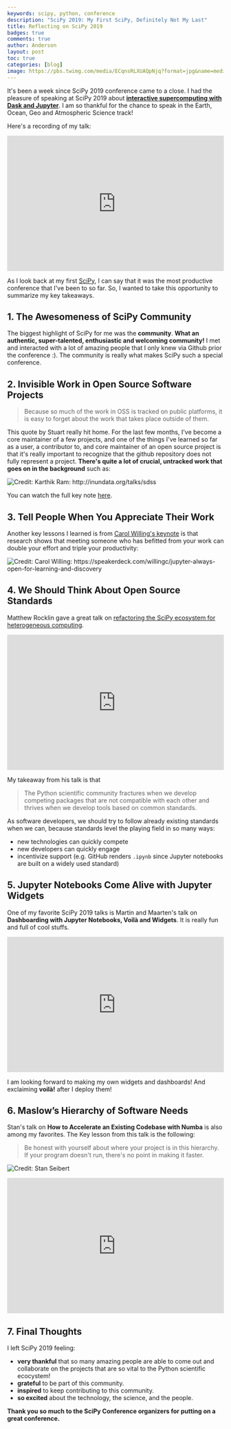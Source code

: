 ```yaml
---
keywords: scipy, python, conference
description: "SciPy 2019: My First SciPy, Definitely Not My Last"
title: Reflecting on SciPy 2019
badges: true
comments: true
author: Anderson
layout: post
toc: true
categories: [blog]
image: https://pbs.twimg.com/media/ECqnsRLXUAQpNjq?format=jpg&name=medium
---
```



It's been a week since SciPy 2019 conference came to a close. I had the pleasure of speaking at SciPy 2019 about [**interactive supercomputing with Dask and Jupyter**](https://andersonbanihirwe.dev/talks/dask-jupyter-scipy-2019.html). I am so thankful for the chance to speak in the Earth, Ocean, Geo and Atmospheric Science track!

Here's a recording of my talk:

<iframe width="100%" height="315" src="https://www.youtube.com/embed/vhawO8fgD64" frameborder="0" allow="autoplay; encrypted-media" allowfullscreen></iframe>


As I look back at my first [SciPy](https://www.scipy2019.scipy.org/), I can say that it was the most productive conference that I've been to so far. So, I wanted to take this opportunity to summarize my key takeaways.


## 1. The Awesomeness of SciPy Community

The biggest highlight of SciPy for me was the **community**. 
**What an authentic, super-talented, enthusiastic and welcoming community!** I met and interacted with a lot of amazing people that I only knew via Github prior the conference :). The community is really what makes SciPy such a special conference.


## 2. Invisible Work in Open Source Software Projects

> Because so much of the work in OSS is tracked on public platforms, it is easy to forget about the work that takes place outside of them.

This quote by Stuart really hit home. For the last few months, I've become a core maintainer of a few projects, and one of the things I've learned so far as a user, a contributor to, and core maintainer of an open source project is that it's really important to recognize that the github repository does not fully represent a project. **There's quite a lot of crucial, untracked work that goes on in the background** such as:


![](/images/scipy-2019/hidden-oss-work.png "Credit: Karthik Ram: http://inundata.org/talks/sdss")


You can watch the full key note [here](https://www.youtube.com/watch?v=PM3iltcaIL8&list=PLYx7XA2nY5GcDQblpQ_M1V3PQPoLWiDAC&index=8).



## 3. Tell People When You Appreciate Their Work

Another key lessons I learned is from [Carol Willing's keynote](https://www.youtube.com/watch?v=s-W-UvGgDco&list=PLYx7XA2nY5GcDQblpQ_M1V3PQPoLWiDAC&index=71) is that research shows that meeting someone who has befitted from your work can double your effort and triple your productivity:


![](/images/scipy-2019/extract-hidden-value.png "Credit: Carol Willing: https://speakerdeck.com/willingc/jupyter-always-open-for-learning-and-discovery")



## 4. We Should Think About Open Source Standards

Matthew Rocklin gave a great talk on [refactoring the SciPy ecosystem for heterogeneous computing](http://matthewrocklin.com/slides/scipy-2019.html). 



<iframe width="100%" height="315" src="https://www.youtube.com/embed/Q0DsdiY-jiw" frameborder="0" allow="accelerometer; autoplay; encrypted-media; gyroscope; picture-in-picture" allowfullscreen></iframe>

My takeaway from his talk is that 
>The Python scientific community fractures when we develop competing packages that are not compatible with each other and thrives when we develop tools based on common standards.

As software developers, we should try to follow already existing standards when we can, because standards level the playing field in so many ways:

- new technologies can quickly compete
- new developers can quickly engage
- incentivize support (e.g. GitHub renders `.ipynb` since Jupyter notebooks are built on a widely used standard)

## 5. Jupyter Notebooks Come Alive with Jupyter Widgets

One of my favorite SciPy 2019 talks is Martin and Maarten's talk on **Dashboarding with Jupyter Notebooks, Voilà and Widgets**. It is really fun and full of cool stuffs.

<iframe width="100%" height="315" src="https://www.youtube.com/embed/VtchVpoSdoQ" frameborder="0" allow="accelerometer; autoplay; encrypted-media; gyroscope; picture-in-picture" allowfullscreen></iframe>

I am looking forward to making my own widgets and dashboards! And exclaiming **voilà!** after I deploy them!


## 6. Maslow’s Hierarchy of Software Needs


Stan's talk on **How to Accelerate an Existing Codebase with Numba** is also among my favorites. The Key lesson from this talk is the following:

> Be honest with yourself about where your project is in this hierarchy. If your program doesn't run, there's no point in making it faster.

![](/images/scipy-2019/maslow.png "Credit: Stan Seibert")


<iframe width="100%" height="315" src="https://www.youtube.com/embed/-4tD8kNHdXs" frameborder="0" allow="accelerometer; autoplay; encrypted-media; gyroscope; picture-in-picture" allowfullscreen></iframe>


## 7. Final Thoughts


I left SciPy 2019 feeling:

- **very thankful** that so many amazing people are able to come out and collaborate on the projects that are so vital to the Python scientific ecocystem!
- **grateful** to be part of this community.
- **inspired** to keep contributing to this community.
- **so excited** about the technology, the science, and the people.
  


**Thank you so much to the SciPy Conference organizers for putting on a great conference.**
